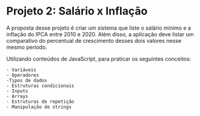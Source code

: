 # Projeto 2: Salário x Inflação

A proposta desse projeto é criar um sistema que liste o salário mínimo e a inflação do IPCA entre 2010 e 2020. Além disso, a aplicação deve listar um comparativo do percentual de crescimento desses dois valores nesse mesmo período. 

Utilizando conteúdos de JavaScript, para praticar os seguintes conceitos:

    - Variáveis
    - Operadores
    -Tipos de dados
    - Estruturas condicionais
    - Inputs
    - Arrays
    - Estruturas de repetição
    - Manipulação de strings

